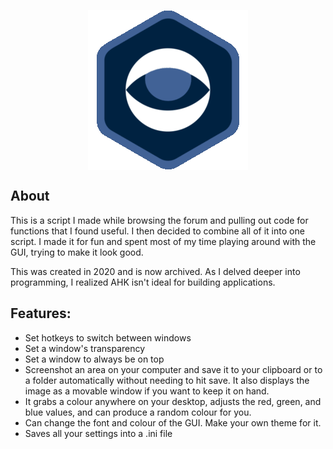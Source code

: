 <p align="center">
  <img src="https://raw.githubusercontent.com/AlifPapp/SeizeControl/main/Images/open-close%20eye.gif" align="center">
</p>

## About
This is a script I made while browsing the forum and pulling out code for functions that I found useful. I then decided to combine all of it into one script. I made it for fun and spent most of my time playing around with the GUI, trying to make it look good.

This was created in 2020 and is now archived. As I delved deeper into programming, I realized AHK isn't ideal for building applications.

## Features:
* Set hotkeys to switch between windows
* Set a window's transparency
* Set a window to always be on top
* Screenshot an area on your computer and save it to your clipboard or to a folder automatically without needing to hit save. It also displays the image as a movable window if you want to keep it on hand.
* It grabs a colour anywhere on your desktop, adjusts the red, green, and blue values, and can produce a random colour for you.
* Can change the font and colour of the GUI. Make your own theme for it.
* Saves all your settings into a .ini file
